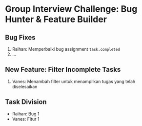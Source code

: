 # Group Interview Challenge: Bug Hunter & Feature Builder

## Bug Fixes
1. Raihan: Memperbaiki bug assignment `task.completed`
2. ...

## New Feature: Filter Incomplete Tasks
1. Vanes: Menambah filter untuk menampilkan tugas yang telah diselesaikan

## Task Division
- Raihan: Bug 1
- Vanes: Fitur 1
